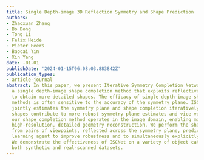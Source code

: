 ```yaml
---
title: Single Depth-image 3D Reflection Symmetry and Shape Prediction
authors:
- Zhaoxuan Zhang
- Bo Dong
- Tong Li
- Felix Heide
- Pieter Peers
- Baocai Yin
- Xin Yang
date: -01-01
publishDate: '2024-01-15T06:08:03.883842Z'
publication_types:
- article-journal
abstract: In this paper, we present Iterative Symmetry Completion Network (ISCNet),
  a single depth-image shape completion method that exploits reflective symmetry cues
  to obtain more detailed shapes. The efficacy of single depth-image shape completion
  methods is often sensitive to the accuracy of the symmetry plane. ISCNet therefore
  jointly estimates the symmetry plane and shape completion iteratively; more complete
  shapes contribute to more robust symmetry plane estimates and vice versa. Furthermore,
  our shape completion method operates in the image domain, enabling more efficient
  high-resolution, detailed geometry reconstruction. We perform the shape completion
  from pairs of viewpoints, reflected across the symmetry plane, predicted by a reinforcement
  learning agent to improve robustness and to simultaneously explicitly leverage symmetry.
  We demonstrate the effectiveness of ISCNet on a variety of object categories on
  both synthetic and real-scanned datasets.
---
```

